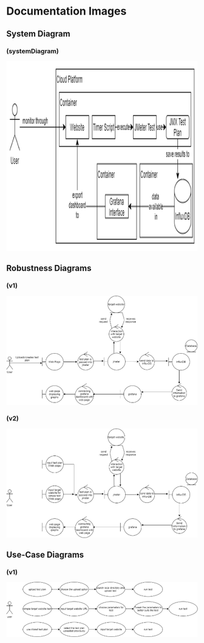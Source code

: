 # Documentation Images

## System Diagram

### (systemDiagram)
<img src="Diagrams/system_diagrams/systemDiagram.png" width="1000" height="500" >


## Robustness Diagrams
### (v1)
<img src="Diagrams/robustness_diagrams/robustnessDiagramV1.png" >


### (v2)

<img src="Diagrams/robustness_diagrams/robustnessDiagramV2.png" >


## Use-Case Diagrams
### (v1)
<img src="Diagrams/use_cases/useCaseDiagramV1.png" >



